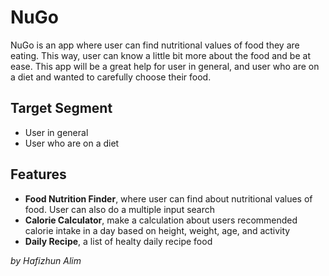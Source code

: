 # NuGo

NuGo is an app where user can find nutritional values of food they are eating. This way, user can know a little bit more about the food and be at ease. This app will be a great help for user in general, and user who are on a diet and wanted to carefully choose their food.

## Target Segment

-  User in general
-  User who are on a diet

## Features

-  **Food Nutrition Finder**, where user can find about nutritional values of food. User can also do a multiple input search
-  **Calorie Calculator**, make a calculation about users recommended calorie intake in a day based on height, weight, age, and activity
-  **Daily Recipe**, a list of healty daily recipe food

_by Hafizhun Alim_
